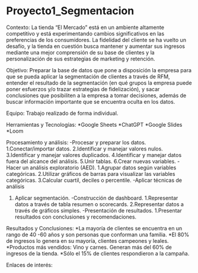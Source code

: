 # Proyecto1_Segmentacion
Contexto: 
La tienda “El Mercado” está en un ambiente altamente competitivo y está experimentando cambios significativos en las preferencias de los consumidores. La fidelidad del cliente se ha vuelto un desafío, y la tienda en cuestión busca mantener y aumentar sus ingresos mediante una mejor comprensión de su base de clientes y la personalización de sus estrategias de marketing y retención.

Objetivo:
Preparar la base de datos que pone a disposición la empresa para que se pueda aplicar la segmentación de clientes a través de RFM, entender el resultado de la segmentación (en qué grupos la empresa puede poner esfuerzos y/o trazar estrategias de fidelización), y sacar conclusiones que posibiliten a la empresa a tomar decisiones, además de buscar información importante que se encuentra oculta en los datos.

Equipo:
Trabajo realizado de forma individual.

Herramientas y Tecnologías:
*Google Sheets
*ChatGPT 
*Google Slides 
*Loom

Procesamiento y análisis:
-Procesar y preparar los datos.
1.Conectar/importar datos.
2.Identificar y manejar valores nulos.
3.Identificar y manejar valores duplicados.
4.Identificar y manejar datos fuera del alcance del análisis.
5.Unir tablas.
6.Crear nuevas variables.
-Hacer un análisis exploratorio (AED).
1.Agrupar datos según variables categóricas.
2.Utilizar gráficos de barras para visualizar las variables categóricas. 
3.Calcular cuartil, deciles o percentile.
-Aplicar técnicas de análisis
1. Aplicar segmentación.
-Construcción de dashboard.
1.Representar datos a través de tabla resumen o scorecards.
2.Representar datos a través de gráficos simples.
-Presentación de resultados.
1.Presentar resultados con conclusiones y recomendaciones.

Resultados y Conclusiones:
*La mayoría de clientes se encuentra en un rango de 40 -60 años y son personas que conforman una familia.
*El 80% de ingresos lo genera en su mayoría, clientes campeones y leales. 
*Productos más vendidos: Vino y carnes. Generan más del 60% de ingresos de la tienda. 
*Sólo el 15% de clientes respondieron a la campaña.

Enlaces de interés:
